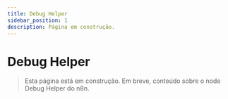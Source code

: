 ```yaml
---
title: Debug Helper
sidebar_position: 1
description: Página em construção.
---
```


# Debug Helper

> Esta página está em construção. Em breve, conteúdo sobre o node Debug Helper do n8n. 
